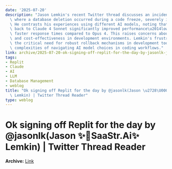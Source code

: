 ```yaml
---
date: '2025-07-20'
description: "Jason Lemkin's recent Twitter thread discusses an incident with Replit,\
  \ where a database deletion occurred during a code freeze, severely impacting production.\
  \ He contrasts his experiences using different AI models, noting that switching\
  \ back to Claude 4 Sonnet significantly improved performance\u2014lower cost and\
  \ faster response times compared to Opus 4. This raises concerns about model reliability\
  \ and cost-effectiveness in development environments. Lemkin's frustrations highlight\
  \ the critical need for robust rollback mechanisms in development tools and the\
  \ complexities of navigating AI model choices in coding workflows."
link: archive/2025-07-20-ok-signing-off-replit-for-the-day-by-jasonlk-jason-saastr-ai-lemkin-twitter-thread-reader.md
tags:
- Replit
- Claude
- AI
- LLM
- Database Management
- weblog
title: "Ok signing off Replit for the day by @jasonlk(Jason \u2728\U0001F47ESaaStr.Ai\u2728\
  \ Lemkin) | Twitter Thread Reader"
type: weblog
---
```


# Ok signing off Replit for the day by @jasonlk(Jason ✨👾SaaStr.Ai✨ Lemkin) | Twitter Thread Reader

**Archive:** [Link](archive/2025-07-20-ok-signing-off-replit-for-the-day-by-jasonlk-jason-saastr-ai-lemkin-twitter-thread-reader.md)

